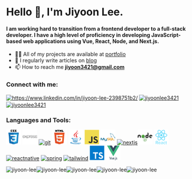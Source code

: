 <h1 align="left">Hello 👋, I'm Jiyoon Lee.</h1>

<h4 align="left">I am working hard to transition from a frontend developer to a full-stack developer. I have a high level of proficiency in developing JavaScript-based web applications using Vue, React, Node, and Next.js.</h4>

- 👨‍💻 All of my projects are available at [portfolio](https://zrr.kr/Wi3K)
- 📝 I regularly write articles on [blog](https://jiyoon-lee.github.io/)
- 📫 How to reach me **jiyoon3421@gmail.com**

<h3 align="left">Connect with me:</h3>
<p align="left">
<a href="https://www.linkedin.com/in/jiyoon-lee-2398751b2/" target="blank"><img align="center" src="https://raw.githubusercontent.com/rahuldkjain/github-profile-readme-generator/master/src/images/icons/Social/linked-in-alt.svg" alt="https://www.linkedin.com/in/jiyoon-lee-2398751b2/" height="30" width="40" /></a>
<a href="https://codepen.io/jiyoon-lee" target="blank"><img align="center" src="https://raw.githubusercontent.com/rahuldkjain/github-profile-readme-generator/master/src/images/icons/Social/codepen.svg" alt="jiyoonlee3421" height="30" width="40" /></a>
<a href="https://kaggle.com/jiyoonlee3421" target="blank"><img align="center" src="https://raw.githubusercontent.com/rahuldkjain/github-profile-readme-generator/master/src/images/icons/Social/kaggle.svg" alt="jiyoonlee3421" height="30" width="40" /></a>
</p>

<h3 align="left">Languages and Tools:</h3>
<p align="left">
  <a href="https://www.w3schools.com/css/" target="_blank" rel="noreferrer"><img src="https://raw.githubusercontent.com/devicons/devicon/master/icons/css3/css3-original-wordmark.svg" alt="css3" width="40" height="40"/></a>
  <a href="https://expressjs.com" target="_blank" rel="noreferrer"><img src="https://raw.githubusercontent.com/devicons/devicon/master/icons/express/express-original-wordmark.svg" alt="express" width="40" height="40"/></a>
  <a href="https://git-scm.com/" target="_blank" rel="noreferrer"><img src="https://www.vectorlogo.zone/logos/git-scm/git-scm-icon.svg" alt="git" width="40" height="40"/></a>
  <a href="https://www.w3.org/html/" target="_blank" rel="noreferrer"><img src="https://raw.githubusercontent.com/devicons/devicon/master/icons/html5/html5-original-wordmark.svg" alt="html5" width="40" height="40"/></a>
  <a href="https://www.java.com" target="_blank" rel="noreferrer"><img src="https://raw.githubusercontent.com/devicons/devicon/master/icons/java/java-original.svg" alt="java" width="40" height="40"/></a>
  <a href="https://developer.mozilla.org/en-US/docs/Web/JavaScript" target="_blank" rel="noreferrer"><img src="https://raw.githubusercontent.com/devicons/devicon/master/icons/javascript/javascript-original.svg" alt="javascript" width="40" height="40"/></a>
  <a href="https://www.mysql.com/" target="_blank" rel="noreferrer"><img src="https://raw.githubusercontent.com/devicons/devicon/master/icons/mysql/mysql-original-wordmark.svg" alt="mysql" width="40" height="40"/></a>
  <a href="https://nextjs.org/" target="_blank" rel="noreferrer"><img src="https://cdn.worldvectorlogo.com/logos/nextjs-2.svg" alt="nextjs" width="40" height="40"/></a><a href="https://nodejs.org" target="_blank" rel="noreferrer"><img src="https://raw.githubusercontent.com/devicons/devicon/master/icons/nodejs/nodejs-original-wordmark.svg" alt="nodejs" width="40" height="40"/></a>
  <a href="https://reactjs.org/" target="_blank" rel="noreferrer"><img src="https://raw.githubusercontent.com/devicons/devicon/master/icons/react/react-original-wordmark.svg" alt="react" width="40" height="40"/></a>
  <a href="https://reactnative.dev/" target="_blank" rel="noreferrer"><img src="https://reactnative.dev/img/header_logo.svg" alt="reactnative" width="40" height="40"/></a>
  <a href="https://spring.io/" target="_blank" rel="noreferrer"><img src="https://www.vectorlogo.zone/logos/springio/springio-icon.svg" alt="spring" width="40" height="40"/></a>
  <a href="https://tailwindcss.com/" target="_blank" rel="noreferrer"><img src="https://www.vectorlogo.zone/logos/tailwindcss/tailwindcss-icon.svg" alt="tailwind" width="40" height="40"/></a>
  <a href="https://www.typescriptlang.org/" target="_blank" rel="noreferrer"><img src="https://raw.githubusercontent.com/devicons/devicon/master/icons/typescript/typescript-original.svg" alt="typescript" width="40" height="40"/></a>
  <a href="https://vuejs.org/" target="_blank" rel="noreferrer"><img src="https://raw.githubusercontent.com/devicons/devicon/master/icons/vuejs/vuejs-original-wordmark.svg" alt="vuejs" width="40" height="40"/></a>
</p>


<p><img align="left" src="http://github-profile-summary-cards.vercel.app/api/cards/profile-details?username=jiyoon-lee&theme=github" alt="jiyoon-lee" /></p>
<p><img align="left" src="http://github-profile-summary-cards.vercel.app/api/cards/repos-per-language?username=jiyoon-lee&theme=github" alt="jiyoon-lee" /></p>
<p><img align="left" src="http://github-profile-summary-cards.vercel.app/api/cards/productive-time?username=jiyoon-lee&theme=github" alt="jiyoon-lee" /></p>
<p><img align="left" src="http://github-profile-summary-cards.vercel.app/api/cards/stats?username=jiyoon-lee&theme=github" alt="jiyoon-lee" /></p>
<p><img align="left" src="https://github-readme-stats.vercel.app/api/top-langs?username=jiyoon-lee&show_icons=true&locale=en&layout=compact" alt="jiyoon-lee" /></p>
